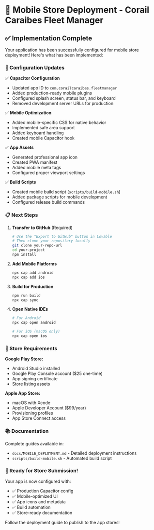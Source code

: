 # 📱 Mobile Store Deployment - Corail Caraibes Fleet Manager

## ✅ Implementation Complete

Your application has been successfully configured for mobile store deployment! Here's what has been implemented:

### 🔧 Configuration Updates

✅ **Capacitor Configuration**
- Updated app ID to `com.corailcaraibes.fleetmanager`
- Added production-ready mobile plugins
- Configured splash screen, status bar, and keyboard
- Removed development server URLs for production

✅ **Mobile Optimization**
- Added mobile-specific CSS for native behavior
- Implemented safe area support
- Added keyboard handling
- Created mobile Capacitor hook

✅ **App Assets**
- Generated professional app icon
- Created PWA manifest
- Added mobile meta tags
- Configured proper viewport settings

✅ **Build Scripts**
- Created mobile build script (`scripts/build-mobile.sh`)
- Added package scripts for mobile development
- Configured release build commands

### 📋 Next Steps

1. **Transfer to GitHub** (Required)
   ```bash
   # Use the "Export to GitHub" button in Lovable
   # Then clone your repository locally
   git clone your-repo-url
   cd your-project
   npm install
   ```

2. **Add Mobile Platforms**
   ```bash
   npx cap add android
   npx cap add ios
   ```

3. **Build for Production**
   ```bash
   npm run build
   npx cap sync
   ```

4. **Open Native IDEs**
   ```bash
   # For Android
   npx cap open android
   
   # For iOS (macOS only)
   npx cap open ios
   ```

### 🏪 Store Requirements

**Google Play Store:**
- Android Studio installed
- Google Play Console account ($25 one-time)
- App signing certificate
- Store listing assets

**Apple App Store:**
- macOS with Xcode
- Apple Developer Account ($99/year)
- Provisioning profiles
- App Store Connect access

### 📚 Documentation

Complete guides available in:
- `docs/MOBILE_DEPLOYMENT.md` - Detailed deployment instructions
- `scripts/build-mobile.sh` - Automated build script

### 🎯 Ready for Store Submission!

Your app is now configured with:
- ✅ Production Capacitor config
- ✅ Mobile-optimized UI
- ✅ App icons and metadata
- ✅ Build automation
- ✅ Store-ready documentation

Follow the deployment guide to publish to the app stores!